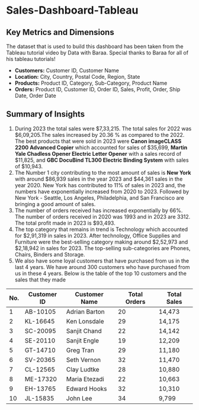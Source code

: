 # Sales-Dashboard-Tableau
## Key Metrics and Dimensions
The dataset that is used to build this dashboard has been taken from the Tableau tutorial video by Data with Baraa. Special thanks to Baraa for all of his tableau tutorials!
- **Customers:** Customer ID, Customer Name
- **Location:** City, Country, Postal Code, Region, State
- **Products:** Product ID, Category, Sub-Category, Product Name
- **Orders:** Product ID, Customer ID, Order ID, Sales, Profit, Order, Ship Date, Order Date
## Summary of Insights
1. During 2023 the total sales were $7,33,215. The total sales for 2022 was $6,09,205.The sales increased by 20.36 % as compared to the 2022. The best products that were sold in 2023 were **Canon imageCLASS 2200 Advanced Copier** which accounted for sales of $35,699, **Martin Yale Chadless Opener Electric Letter Opener** with a sales record of $11,825, and **GBC DocuBind TL300 Electric Binding System** with sales of $10,943.
2. The Number 1 city contributing to the most amount of sales is **New York** with around $86,939 sales in the year 2023 and $44,361 sales in the year 2020. New York has contributed to 11% of sales in 2023 and, the numbers have exponentially increased from 2020 to 2023. Followed by New York - Seattle, Los Angeles, Philadelphia, and San Francisco are bringing a good amount of sales.
3. The number of orders received has increased exponentially by 66%. The number of orders received in 2020 was 1993 and in 2023 are 3312. The total profit made in 2023 is $93,493.
4. The top category that remains in trend is Technology which accounted for $2,91,319 in sales in 2023. After technology, Office Supplies and Furniture were the best-selling category making around $2,52,973 and $2,18,942 in sales for 2023. The top-selling sub-categories are Phones, Chairs, Binders and Storage.
5. We also have some loyal customers that have purchased from us in the last 4 years. We have around 300 customers who have purchased from us in these 4 years. Below is the table of the top 10 customers and the sales that they made
   
No. | Customer ID | Customer Name | Total Orders | Total Sales
--- | --- | --- | --- | --- |
1 | AB-10105 | Adrian Barton | 20 | 14,473
2 | KL-16645 | Ken Lonsdale | 29 | 14,175
3 | SC-20095 | Sanjit Chand | 22 | 14,142
4 | SE-20110 | Sanjit Engle | 19 | 12,209
5 | GT-14710 | Greg Tran | 29 | 11,180
6 | SV-20365 | Seth Vernon | 32 | 11,470
7 | CL-12565 | Clay Ludtke | 28 | 10,880
8 | ME-17320 | Maria Etezadi | 22 | 10,663
9 | EH-13765 | Edward Hooks | 32 | 10,310
10 | JL-15835 |	John Lee | 34 |	9,799
